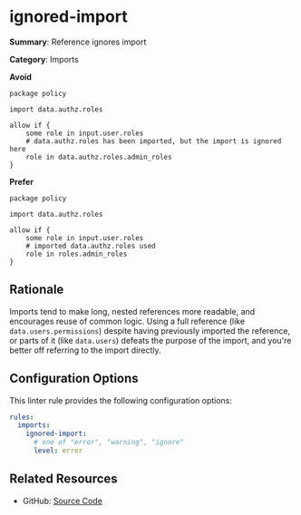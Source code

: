 # ignored-import

**Summary**: Reference ignores import

**Category**: Imports

**Avoid**
```rego
package policy

import data.authz.roles

allow if {
    some role in input.user.roles
    # data.authz.roles has been imported, but the import is ignored here
    role in data.authz.roles.admin_roles
}
```

**Prefer**
```rego
package policy

import data.authz.roles

allow if {
    some role in input.user.roles
    # imported data.authz.roles used
    role in roles.admin_roles
}
```

## Rationale

Imports tend to make long, nested references more readable, and encourages reuse of common logic. Using a full reference
(like `data.users.permissions`) despite having previously imported the reference, or parts of it (like `data.users`)
defeats the purpose of the import, and you're better off referring to the import directly.

## Configuration Options

This linter rule provides the following configuration options:

```yaml
rules:
  imports:
    ignored-import:
      # one of "error", "warning", "ignore"
      level: error
```

## Related Resources

- GitHub: [Source Code](https://github.com/open-policy-agent/regal/blob/main/bundle/regal/rules/imports/ignored-import/ignored_import.rego)
